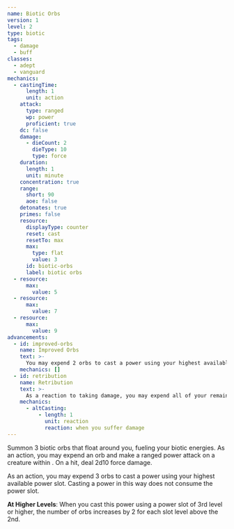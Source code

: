 ```yaml
---
name: Biotic Orbs
version: 1
level: 2
type: biotic
tags:
  - damage
  - buff
classes:
  - adept
  - vanguard
mechanics:
  - castingTime:
      length: 1
      unit: action
    attack:
      type: ranged
      wp: power
      proficient: true
    dc: false
    damage:
      - dieCount: 2
        dieType: 10
        type: force
    duration:
      length: 1
      unit: minute
    concentration: true
    range:
      short: 90
      aoe: false
    detonates: true
    primes: false
    resource:
      displayType: counter
      reset: cast
      resetTo: max
      max:
        type: flat
        value: 3
      id: biotic-orbs
      label: biotic orbs
  - resource:
      max:
        value: 5
  - resource:
      max:
        value: 7
  - resource:
      max:
        value: 9
advancements:
  - id: improved-orbs
    name: Improved Orbs
    text: >-
      You may expend 2 orbs to cast a power using your highest available power slot.
    mechanics: []
  - id: retribution
    name: Retribution
    text: >-
      As a reaction to taking damage, you may expend all of your remaining biotic orbs. For each expended orb, make a ranged power attack on a target you can see within range. You can direct all attacks to hit one creature or several.
    mechanics:
      - altCasting:
          - length: 1
            unit: reaction
            reaction: when you suffer damage
---
```

Summon 3 biotic orbs that float around you, fueling your biotic energies. As an action, you may expend an orb and make a
ranged power attack on a creature within <me-distance length="90" />. On a hit, deal 2d10 force damage.

As an action, you may expend 3 orbs to cast a power using your highest available power slot. Casting a power in this way
does not consume the power slot.

__At Higher Levels__: When you cast this power using a power slot of 3rd level or higher, the number of orbs increases by
2 for each slot level above the 2nd.
